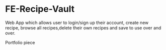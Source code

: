 # FE-Recipe-Vault

Web App which allows user to login/sign up their account, create new recipe, browse all recipes,delete their own recipes and save to use over and over.

Portfolio piece
